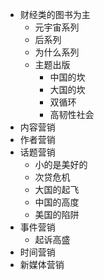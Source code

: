 - 财经类的图书为主
    - 元宇宙系列
    - 后系列
    - 为什么系列
    - 主题出版
        - 中国的坎
        - 大国的坎
        - 双循环
        - 高韧性社会
- 内容营销
- 作者营销
- 话题营销
    - 小的是美好的
    - 次贷危机
    - 大国的起飞
    - 中国的高度
    - 美国的陷阱
- 事件营销
    - 起诉高盛
- 时间营销
- 新媒体营销
